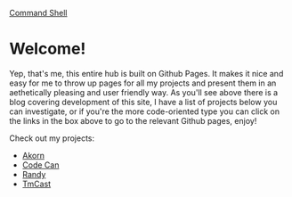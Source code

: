 [Command Shell](https://cmdshell.uk/grav/en)

# Welcome!

<div class="github-card" data-user="AnonyMouse-Box" data-theme="dark"></div>

<script type="text/javascript" src="https://platform.linkedin.com/badges/js/profile.js" async defer></script><div class="badge-base LI-profile-badge" data-locale="en_US" data-size="large" data-theme="dark" data-type="VERTICAL" data-vanity="keith-clayton" data-version="v1"></div>
              
              

Yep, that's me, this entire hub is built on Github Pages. It makes it nice and easy for me to throw up pages for all my projects and present them in an aethetically pleasing and user friendly way. As you'll see above there is a blog covering development of this site, I have a list of projects below you can investigate, or if you're the more code-oriented type you can click on the links in the box above to go to the relevant Github pages, enjoy!


Check out my projects:
* [Akorn](https://github.cmdshell.uk/akorn)
* [Code Can](https://github.cmdshell.uk/code-can)
* [Randy](https://github.cmdshell.uk/randy)
* [TmCast](https://github.cmdshell.uk/tmcast)

<script src="//cdn.jsdelivr.net/github-cards/latest/widget.js"></script>

